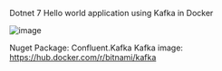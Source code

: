 Dotnet 7 Hello world application using Kafka in Docker

![image](https://user-images.githubusercontent.com/2185905/211023874-87228abf-2df9-4494-9733-0afaaa990d24.png)

Nuget Package: Confluent.Kafka
Kafka image: https://hub.docker.com/r/bitnami/kafka
